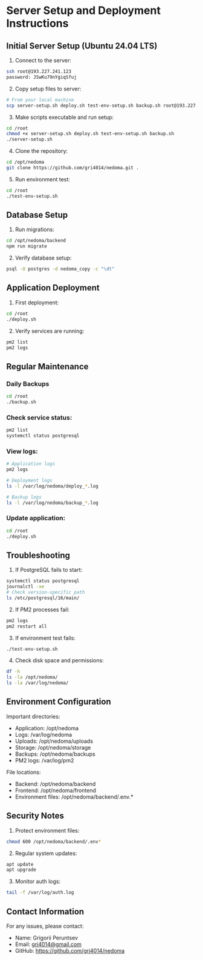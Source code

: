 # Server Setup and Deployment Instructions

## Initial Server Setup (Ubuntu 24.04 LTS)

1. Connect to the server:
```bash
ssh root@193.227.241.123
password: JSwKu79nYgiqSfuj
```

2. Copy setup files to server:
```bash
# From your local machine
scp server-setup.sh deploy.sh test-env-setup.sh backup.sh root@193.227.241.123:/root/
```

3. Make scripts executable and run setup:
```bash
cd /root
chmod +x server-setup.sh deploy.sh test-env-setup.sh backup.sh
./server-setup.sh
```

4. Clone the repository:
```bash
cd /opt/nedoma
git clone https://github.com/gri4014/nedoma.git .
```

5. Run environment test:
```bash
cd /root
./test-env-setup.sh
```

## Database Setup

1. Run migrations:
```bash
cd /opt/nedoma/backend
npm run migrate
```

2. Verify database setup:
```bash
psql -U postgres -d nedoma_copy -c "\dt"
```

## Application Deployment

1. First deployment:
```bash
cd /root
./deploy.sh
```

2. Verify services are running:
```bash
pm2 list
pm2 logs
```

## Regular Maintenance

### Daily Backups
```bash
cd /root
./backup.sh
```

### Check service status:
```bash
pm2 list
systemctl status postgresql
```

### View logs:
```bash
# Application logs
pm2 logs

# Deployment logs
ls -l /var/log/nedoma/deploy_*.log

# Backup logs
ls -l /var/log/nedoma/backup_*.log
```

### Update application:
```bash
cd /root
./deploy.sh
```

## Troubleshooting

1. If PostgreSQL fails to start:
```bash
systemctl status postgresql
journalctl -xe
# Check version-specific path
ls /etc/postgresql/16/main/
```

2. If PM2 processes fail:
```bash
pm2 logs
pm2 restart all
```

3. If environment test fails:
```bash
./test-env-setup.sh
```

4. Check disk space and permissions:
```bash
df -h
ls -la /opt/nedoma/
ls -la /var/log/nedoma/
```

## Environment Configuration

Important directories:
- Application: /opt/nedoma
- Logs: /var/log/nedoma
- Uploads: /opt/nedoma/uploads
- Storage: /opt/nedoma/storage
- Backups: /opt/nedoma/backups
- PM2 logs: /var/log/pm2

File locations:
- Backend: /opt/nedoma/backend
- Frontend: /opt/nedoma/frontend
- Environment files: /opt/nedoma/backend/.env.*

## Security Notes

1. Protect environment files:
```bash
chmod 600 /opt/nedoma/backend/.env*
```

2. Regular system updates:
```bash
apt update
apt upgrade
```

3. Monitor auth logs:
```bash
tail -f /var/log/auth.log
```

## Contact Information

For any issues, please contact:
- Name: Grigorii Peruntsev
- Email: gri4014@gmail.com
- GitHub: https://github.com/gri4014/nedoma
